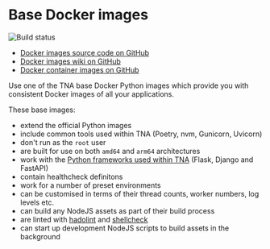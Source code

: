 # Base Docker images

![Build status](https://img.shields.io/github/actions/workflow/status/nationalarchives/docker/build.yml?style=flat-square&event=push&branch=main)

- [Docker images source code on GitHub](https://github.com/nationalarchives/docker)
- [Docker images wiki on GitHub](https://github.com/nationalarchives/docker/wiki)
- [Docker container images on GitHub](https://github.com/orgs/nationalarchives/packages?repo_name=docker)

Use one of the TNA base Docker Python images which provide you with consistent Docker images of all your applications.

These base images:

- extend the official Python images
- include common tools used within TNA (Poetry, nvm, Gunicorn, Uvicorn)
- don't run as the `root` user
- are built for use on both `amd64` and `arm64` architectures
- work with the [Python frameworks used within TNA](../technology/backend/python.md#frameworks) (Flask, Django and FastAPI)
- contain healthcheck definitons
- work for a number of preset environments
- can be customised in terms of their thread counts, worker numbers, log levels etc.
- can build any NodeJS assets as part of their build process
- are linted with [hadolint](https://github.com/hadolint/hadolint) and [shellcheck](https://www.shellcheck.net/)
- can start up development NodeJS scripts to build assets in the background
